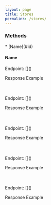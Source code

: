 ```yaml
---
layout: page
title: Stores
permalink: /stores/
---
```


<h3>Methods</h3>
* [Name](#id)


<h4 id="get-brands">Name</h4>
Endpoint: []()

Response Example
<pre>

</pre>

<h4 id=""></h4>
Endpoint: []()

Response Example
<pre>

</pre>

<h4 id=""></h4>
Endpoint: []()

Response Example
<pre>

</pre>

<h4 id=""></h4>
Endpoint: []()

Response Example
<pre>

</pre>

<h4 id=""></h4>
Endpoint: []()

Response Example
<pre>

</pre>